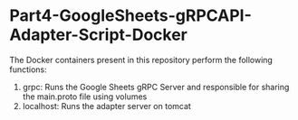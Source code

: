# Part4-GoogleSheets-gRPCAPI-Adapter-Script-Docker  

The Docker containers present in this repository perform the following functions:

1. grpc: Runs the Google Sheets gRPC Server and responsible for sharing the main.proto file using volumes 
2. localhost: Runs the adapter server on tomcat
